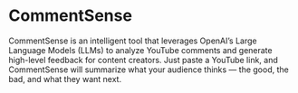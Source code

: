 # CommentSense
CommentSense is an intelligent tool that leverages OpenAI’s Large Language Models (LLMs) to analyze YouTube comments and generate high-level feedback for content creators. Just paste a YouTube link, and CommentSense will summarize what your audience thinks — the good, the bad, and what they want next.
